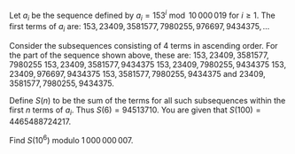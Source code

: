 Let $a_i$ be the sequence defined by $a_i=153^i \bmod 10\,000\,019$ for $i \ge 1$.
The first terms of $a_i$ are:
$153, 23409, 3581577, 7980255, 976697, 9434375, \dots$


Consider the subsequences consisting of $4$ terms in ascending order. For the part of the sequence shown above, these are:
$153, 23409, 3581577, 7980255$
$153, 23409, 3581577, 9434375$
$153, 23409, 7980255, 9434375$
$153, 23409, 976697, 9434375$
$153, 3581577, 7980255, 9434375$ and
$23409, 3581577, 7980255, 9434375$.


Define $S(n)$ to be the sum of the terms for all such subsequences within the first $n$ terms of $a_i$. Thus $S(6)=94513710$.
You are given that $S(100)=4465488724217$.


Find $S(10^6)$ modulo $1\,000\,000\,007$.